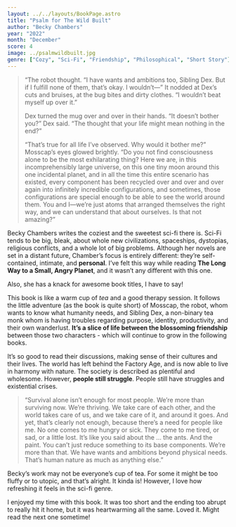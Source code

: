 ```yaml
---
layout: ../../layouts/BookPage.astro
title: "Psalm for The Wild Built"
author: "Becky Chambers"
year: "2022"
month: "December"
score: 4
image: ../psalmwildbuilt.jpg
genre: ["Cozy", "Sci-Fi", "Friendship", "Philosophical", "Short Story"]
---
```

> “The robot thought. “I have wants and ambitions too, Sibling Dex. But if I fulfill none of them, that’s okay. I wouldn’t—” It nodded at Dex’s cuts and bruises, at the bug bites and dirty clothes. “I wouldn’t beat myself up over it.” 
>
>Dex turned the mug over and over in their hands. “It doesn’t bother you?” Dex said. “The thought that your life might mean nothing in the end?”  
>
>“That’s true for all life I’ve observed. Why would it bother me?” Mosscap’s eyes glowed brightly. “Do you not find consciousness alone to be the most exhilarating thing? Here we are, in this incomprehensibly large universe, on this one tiny moon around this one incidental planet, and in all the time this entire scenario has existed, every component has been recycled over and over and over again into infinitely incredible configurations, and sometimes, those configurations are special enough to be able to see the world around them. You and I—we’re just atoms that arranged themselves the right way, and we can understand that about ourselves. Is that not amazing?”

Becky Chambers writes the coziest and the sweetest sci-fi there is. Sci-Fi tends to be big,  bleak, about whole new civilizations, spaceships, dystopias, religious conflicts, and a whole lot of big problems. Although her novels are set in a distant future, Chamber’s focus is entirely different: they’re self-contained, intimate, and **personal**. I’ve felt this way while reading **The Long Way to a Small, Angry Planet**, and it wasn’t any different with this one.

Also, she has a knack for awesome book titles, I have to say!

This book is like a warm cup of *tea* and a good therapy session. It follows the little adventure (as the book is quite short) of Mosscap, the robot, whom wants to know what humanity needs, and Sibling Dex, a non-binary tea monk whom is having troubles regarding purpose, identity, productivity, and their own wanderlust. **It’s a slice of life between the blossoming friendship** between those two characters - which will continue to grow in the following books.

It’s so good to read their discussions, making sense of their cultures and their lives. The world has left behind the Factory Age, and is now able to live in harmony with nature. The society is described as plentiful and wholesome. However, **people still struggle**. People still have struggles and existential crises.

> “Survival alone isn’t enough for most people. We’re more than surviving now. We’re thriving. We take care of each other, and the world takes care of us, and we take care of it, and around it goes. And yet, that’s clearly not enough, because there’s a need for people like me. No one comes to me hungry or sick. They come to me tired, or sad, or a little lost. It’s like you said about the … the ants. And the paint. You can’t just reduce something to its base components. We’re more than that. We have wants and ambitions beyond physical needs. That’s human nature as much as anything else.”

Becky’s work may not be everyone’s cup of tea. For some it might be too fluffy or to utopic, and that’s alright. It kinda is! However, I love how refreshing it feels in the sci-fi genre. 

I enjoyed my time with this book. It was too short and the ending too abrupt to really hit it home, but it was heartwarming all the same. Loved it. Might read the next one sometime!